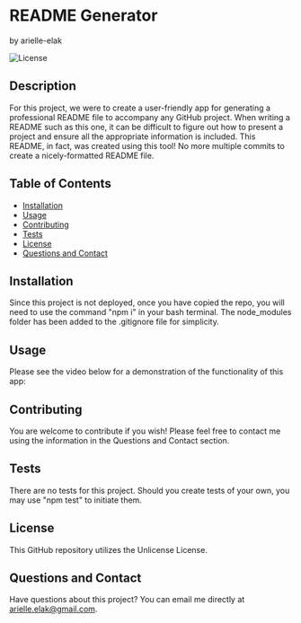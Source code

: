 # README Generator
by arielle-elak

![License](https://img.shields.io/badge/License-Unlicense-blue.svg)

## Description
For this project, we were to create a user-friendly app for generating a professional README file to accompany any GitHub project. When writing a README such as this one, it can be difficult to figure out how to present a project and ensure all the appropriate information is included. This README, in fact, was created using this tool! No more multiple commits to create a nicely-formatted README file.

## Table of Contents

* [Installation](#installation)
* [Usage](#usage)
* [Contributing](#contributing)
* [Tests](#tests)
* [License](#license)
* [Questions and Contact](#questions_and_contact)

## Installation
Since this project is not deployed, once you have copied the repo, you will need to use the command "npm i" in your bash terminal. The node_modules folder has been added to the .gitignore file for simplicity.

## Usage
Please see the video below for a demonstration of the functionality of this app:

## Contributing
You are welcome to contribute if you wish! Please feel free to contact me using the information in the Questions and Contact section.

## Tests
There are no tests for this project. Should you create tests of your own, you may use "npm test" to initiate them.

## License

This GitHub repository utilizes the Unlicense License.

## Questions and Contact
Have questions about this project? You can email me directly at [arielle.elak@gmail.com](mailto:arielle.elak@gmail.com).

